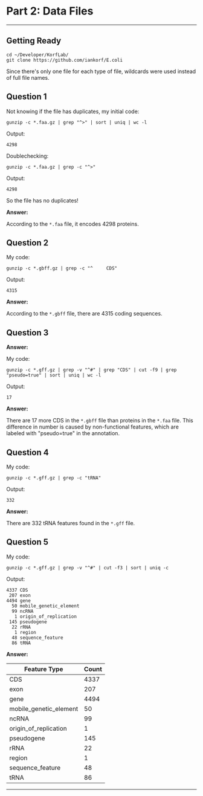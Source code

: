 # Part 2: Data Files

---

## Getting Ready

```
cd ~/Developer/KorfLab/
git clone https://github.com/iankorf/E.coli
```

Since there's only one file for each type of file, wildcards were used instead of full file names.

## Question 1

Not knowing if the file has duplicates, my initial code:

```
gunzip -c *.faa.gz | grep "^>" | sort | uniq | wc -l
```

Output:

```
4298
```

Doublechecking:

```
gunzip -c *.faa.gz | grep -c "^>"
```

Output:

```
4298
```

So the file has no duplicates!

**Answer:**

According to the `*.faa` file, it encodes 4298 proteins.

## Question 2

My code:

```
gunzip -c *.gbff.gz | grep -c "^     CDS"
```

Output:

```
4315
```

**Answer:**

According to the `*.gbff` file, there are 4315 coding sequences.

## Question 3

**Answer:**

My code:

```
gunzip -c *.gff.gz | grep -v "^#" | grep "CDS" | cut -f9 | grep "pseudo=true" | sort | uniq | wc -l
```

Output:

```
17
```

**Answer:**

There are 17 more CDS in the `*.gbff` file than proteins in the `*.faa` file. This difference in number is caused by non-functional features, which are labeled with "pseudo=true" in the annotation.

## Question 4

My code:

```
gunzip -c *.gff.gz | grep -c "tRNA"
```

Output:

```
332
```

**Answer:**

There are 332 tRNA features found in the `*.gff` file.

## Question 5

My code:

```
gunzip -c *.gff.gz | grep -v "^#" | cut -f3 | sort | uniq -c
```

Output:

```
4337 CDS
 207 exon
4494 gene
  50 mobile_genetic_element
  99 ncRNA
   1 origin_of_replication
 145 pseudogene
  22 rRNA
   1 region
  48 sequence_feature
  86 tRNA
```

**Answer:**

| Feature Type           | Count |
| ---------------------- | ----- |
| CDS                    | 4337  |
| exon                   | 207   |
| gene                   | 4494  |
| mobile_genetic_element | 50    |
| ncRNA                  | 99    |
| origin_of_replication  | 1     |
| pseudogene             | 145   |
| rRNA                   | 22    |
| region                 | 1     |
| sequence_feature       | 48    |
| tRNA                   | 86    |

---